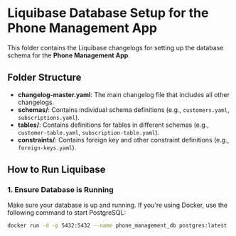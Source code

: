 # Liquibase Database Setup for the Phone Management App

This folder contains the Liquibase changelogs for setting up the database schema for the **Phone Management App**.

## Folder Structure

- **changelog-master.yaml**: The main changelog file that includes all other changelogs.
- **schemas/**: Contains individual schema definitions (e.g., `customers.yaml`, `subscriptions.yaml`).
- **tables/**: Contains definitions for tables in different schemas (e.g., `customer-table.yaml`, `subscription-table.yaml`).
- **constraints/**: Contains foreign key and other constraint definitions (e.g., `foreign-keys.yaml`).

## How to Run Liquibase

### 1. **Ensure Database is Running**
Make sure your database is up and running. If you're using Docker, use the following command to start PostgreSQL:


```bash
docker run -d -p 5432:5432 --name phone_management_db postgres:latest
